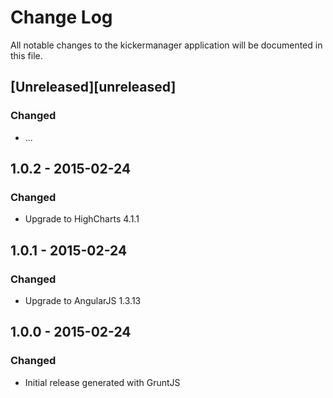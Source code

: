 # Change Log
All notable changes to the kickermanager application will be documented in this file.

## [Unreleased][unreleased]
### Changed
- ...

## 1.0.2 - 2015-02-24
### Changed
- Upgrade to HighCharts 4.1.1

## 1.0.1 - 2015-02-24
### Changed
- Upgrade to AngularJS 1.3.13

## 1.0.0 - 2015-02-24
### Changed
- Initial release generated with GruntJS
